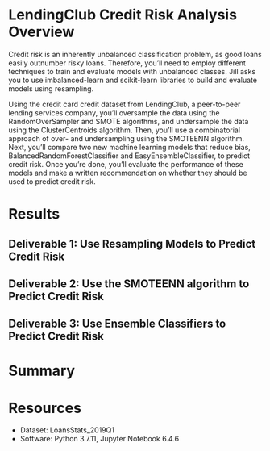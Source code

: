 # LendingClub Credit Risk Analysis Overview

Credit risk is an inherently unbalanced classification problem, as good loans easily outnumber risky loans. Therefore, you’ll need to employ different techniques to train and evaluate models with unbalanced classes. Jill asks you to use imbalanced-learn and scikit-learn libraries to build and evaluate models using resampling.

Using the credit card credit dataset from LendingClub, a peer-to-peer lending services company, you’ll oversample the data using the RandomOverSampler and SMOTE algorithms, and undersample the data using the ClusterCentroids algorithm. Then, you’ll use a combinatorial approach of over- and undersampling using the SMOTEENN algorithm. Next, you’ll compare two new machine learning models that reduce bias, BalancedRandomForestClassifier and EasyEnsembleClassifier, to predict credit risk. Once you’re done, you’ll evaluate the performance of these models and make a written recommendation on whether they should be used to predict credit risk.

# Results

## Deliverable 1: Use Resampling Models to Predict Credit Risk

## Deliverable 2: Use the SMOTEENN algorithm to Predict Credit Risk

## Deliverable 3: Use Ensemble Classifiers to Predict Credit Risk

# Summary

# Resources
- Dataset: LoansStats_2019Q1
- Software: Python 3.7.11, Jupyter Notebook 6.4.6
